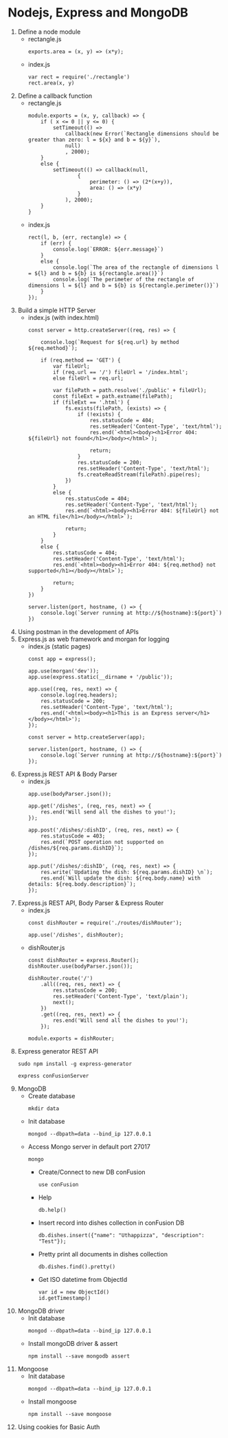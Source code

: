 # Nodejs, Express and MongoDB

1. Define a node module
    - rectangle.js
        ```
        exports.area = (x, y) => (x*y);
        ```
    - index.js
        ```
        var rect = require('./rectangle')
        rect.area(x, y)
        ```
2. Define a callback function
    - rectangle.js
        ```
        module.exports = (x, y, callback) => {
            if ( x <= 0 || y <= 0) {
                setTimeout(() => 
                    callback(new Error(`Rectangle dimensions should be greater than zero: l = ${x} and b = ${y}`),
                    null)
                    , 2000);
            }
            else {
                setTimeout(() => callback(null, 
                        {
                            perimeter: () => (2*(x+y)),
                            area: () => (x*y)
                        }
                    ), 2000);
            }
        }
        ```
    - index.js
        ```
        rect(l, b, (err, rectangle) => {
            if (err) {
                console.log(`ERROR: ${err.message}`)
            }
            else {
                console.log(`The area of the rectangle of dimensions l = ${l} and b = ${b} is ${rectangle.area()}`)
                console.log(`The perimeter of the rectangle of dimensions l = ${l} and b = ${b} is ${rectangle.perimeter()}`)
            }
        });
        ```
3. Build a simple HTTP Server
    - index.js (with index.html)
        ```
        const server = http.createServer((req, res) => {
        
            console.log(`Request for ${req.url} by method ${req.method}`);

            if (req.method == 'GET') {
                var fileUrl;
                if (req.url == '/') fileUrl = '/index.html';
                else fileUrl = req.url;

                var filePath = path.resolve('./public' + fileUrl);
                const fileExt = path.extname(filePath);
                if (fileExt == '.html') {
                    fs.exists(filePath, (exists) => {
                        if (!exists) {
                            res.statusCode = 404;
                            res.setHeader('Content-Type', 'text/html');
                            res.end(`<html><body><h1>Error 404: ${fileUrl} not found</h1></body></html>`);
                        
                            return;
                        }
                        res.statusCode = 200;
                        res.setHeader('Content-Type', 'text/html');
                        fs.createReadStream(filePath).pipe(res);
                    })
                }
                else {
                    res.statusCode = 404;
                    res.setHeader('Content-Type', 'text/html');
                    res.end(`<html><body><h1>Error 404: ${fileUrl} not an HTML file</h1></body></html>`);
                    
                    return;
                }
            }
            else {
                res.statusCode = 404;
                res.setHeader('Content-Type', 'text/html');
                res.end(`<html><body><h1>Error 404: ${req.method} not supported</h1></body></html>`);

                return;
            }
        })

        server.listen(port, hostname, () => {
            console.log(`Server running at http://${hostname}:${port}`)
        })
        ```
4. Using postman in the development of APIs
5. Express.js as web framework and morgan for logging
    - index.js (static pages)
        ```
        const app = express();

        app.use(morgan('dev'));
        app.use(express.static(__dirname + '/public'));

        app.use((req, res, next) => {
            console.log(req.headers);
            res.statusCode = 200;
            res.setHeader('Content-Type', 'text/html');
            res.end('<html><body><h1>This is an Express server</h1></body></html>');
        });

        const server = http.createServer(app);

        server.listen(port, hostname, () => {
            console.log(`Server running at http://${hostname}:${port}`)
        });
        ```
6. Express.js REST API & Body Parser
    - index.js
        ```
        app.use(bodyParser.json());

        app.get('/dishes', (req, res, next) => {
            res.end('Will send all the dishes to you!');
        });

        app.post('/dishes/:dishID', (req, res, next) => {
            res.statusCode = 403;
            res.end(`POST operation not supported on /dishes/${req.params.dishID}`);
        });

        app.put('/dishes/:dishID', (req, res, next) => {
            res.write(`Updating the dish: ${req.params.dishID} \n`);
            res.end(`Will update the dish: ${req.body.name} with details: ${req.body.description}`);
        });
        ```
7. Express.js REST API, Body Parser & Express Router
    - index.js
        ```
        const dishRouter = require('./routes/dishRouter');

        app.use('/dishes', dishRouter);
        ```
    - dishRouter.js
        ```
        const dishRouter = express.Router();
        dishRouter.use(bodyParser.json());

        dishRouter.route('/')
            .all((req, res, next) => {
                res.statusCode = 200;
                res.setHeader('Content-Type', 'text/plain');
                next();
            })
            .get((req, res, next) => {
                res.end('Will send all the dishes to you!');
            });

        module.exports = dishRouter;
        ```
8. Express generator REST API
    ```
    sudo npm install -g express-generator
    ```
    ```
    express conFusionServer
    ```
9. MongoDB
    - Create database
        ```
        mkdir data
        ```
    - Init database
        ```
        mongod --dbpath=data --bind_ip 127.0.0.1
        ```
    - Access Mongo server in default port 27017
        ```
        mongo
        ```
        - Create/Connect to new DB conFusion
            ```
            use conFusion
            ```
        - Help
            ```
            db.help()
            ```
        - Insert record into dishes collection in conFusion DB
            ```
            db.dishes.insert({"name": "Uthappizza", "description": "Test"});
            ```
        - Pretty print all documents in dishes collection
            ```
            db.dishes.find().pretty()
            ```
        - Get ISO datetime from ObjectId
            ```
            var id = new ObjectId()
            id.getTimestamp()
            ```
10. MongoDB driver
    - Init database
        ```
        mongod --dbpath=data --bind_ip 127.0.0.1
        ```
    - Install mongoDB driver & assert
        ```
        npm install --save mongodb assert
        ```
11. Mongoose
    - Init database
        ```
        mongod --dbpath=data --bind_ip 127.0.0.1
        ```
    - Install mongoose
        ```
        npm install --save mongoose
        ```
12. Using cookies for Basic Auth
